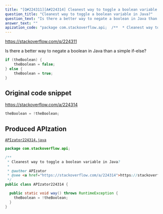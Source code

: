 ```yaml
---
title: "[Q#224311][A#224314] Cleanest way to toggle a boolean variable in Java?"
question_title: "Cleanest way to toggle a boolean variable in Java?"
question_text: "Is there a better way to negate a boolean in Java than a simple if-else?"
answer_text: ""
apization_code: "package com.stackoverflow.api;  /**  * Cleanest way to toggle a boolean variable in Java?  *  * @author APIzator  * @see <a href=\"https://stackoverflow.com/a/224314\">https://stackoverflow.com/a/224314</a>  */ public class APIzator224314 {    public static void way() throws RuntimeException {     theBoolean = !theBoolean;   } }"
---
```


https://stackoverflow.com/q/224311

Is there a better way to negate a boolean in Java than a simple if-else?


```java
if (theBoolean) {
    theBoolean = false;
} else {
    theBoolean = true;
}
```


## Original code snippet

https://stackoverflow.com/a/224314



```java
theBoolean = !theBoolean;
```

## Produced APIzation

[`APIzator224314.java`](https://github.com/pasqualesalza/apization-temp-data/raw/master/apizations/java/APIzator224314.java)

```java
package com.stackoverflow.api;

/**
 * Cleanest way to toggle a boolean variable in Java?
 *
 * @author APIzator
 * @see <a href="https://stackoverflow.com/a/224314">https://stackoverflow.com/a/224314</a>
 */
public class APIzator224314 {

  public static void way() throws RuntimeException {
    theBoolean = !theBoolean;
  }
}

```